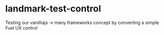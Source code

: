 # landmark-test-control
Testing our vanilliajs -> many frameworks concept by converting a simple Fuel UX control
